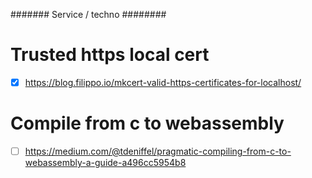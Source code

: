 #######  Service / techno  ########
# Trusted https local cert
- [x] https://blog.filippo.io/mkcert-valid-https-certificates-for-localhost/

# Compile from c to webassembly
- [ ] https://medium.com/@tdeniffel/pragmatic-compiling-from-c-to-webassembly-a-guide-a496cc5954b8
 
